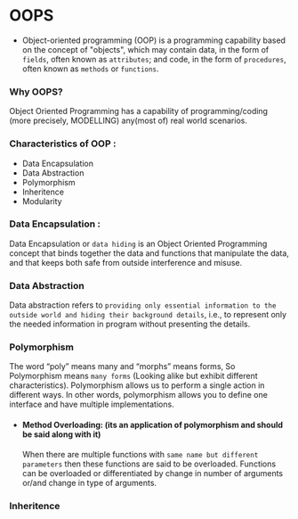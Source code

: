 # OOPS
  * Object-oriented programming (OOP) is a programming capability based on the concept of "objects", which may contain data, in the form of `fields`, often known as `attributes`; and code, in the form of `procedures`, often known as `methods` or `functions`.
  
### Why OOPS?
  Object Oriented Programming has a capability of programming/coding (more precisely, MODELLING) any(most of) real world scenarios.
  
### Characteristics of OOP :
  * Data Encapsulation
  * Data Abstraction
  * Polymorphism
  * Inheritence
  * Modularity

### Data Encapsulation : 
  Data Encapsulation or `data hiding` is an Object Oriented Programming concept that binds together the data and functions that manipulate the data, and that keeps both safe from outside interference and misuse.

### Data Abstraction
  Data abstraction refers to `providing only essential information to the outside world and hiding their background details`, i.e., to represent only the needed information in program without presenting the details.

### Polymorphism
  The word “poly” means many and “morphs” means forms, So Polymorphism means `many forms` (Looking alike but exhibit different characteristics).
  Polymorphism allows us to perform a single action in different ways. In other words, polymorphism allows you to define one interface and have multiple implementations. 
  
  * #### Method Overloading: (its an application of polymorphism and should be said along with it)
    When there are multiple functions with `same name but different parameters` then these functions are said to be overloaded. Functions can be overloaded or differentiated by change in number of arguments or/and change in type of arguments.
   
###  Inheritence
